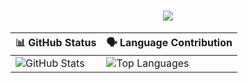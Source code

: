 <h1 align="center">
  <img src="https://readme-typing-svg.herokuapp.com?font=Times+New+Roman&size=30&duration=4000&color=00F0FF&center=false&vCenter=true&width=600&lines=Hi+👋,+I'm+Md.+Tanvir+Hasib.;">
</h1>


| 📊 GitHub Status | 🗣️ Language Contribution |
|------------------|--------------------------|
| ![GitHub Stats](https://github-readme-stats.vercel.app/api?username=Bookishstore&show_icons=true&theme=tokyonight) | ![Top Languages](https://github-readme-stats.vercel.app/api/top-langs/?username=Bookishstore&layout=compact&theme=tokyonight) |

